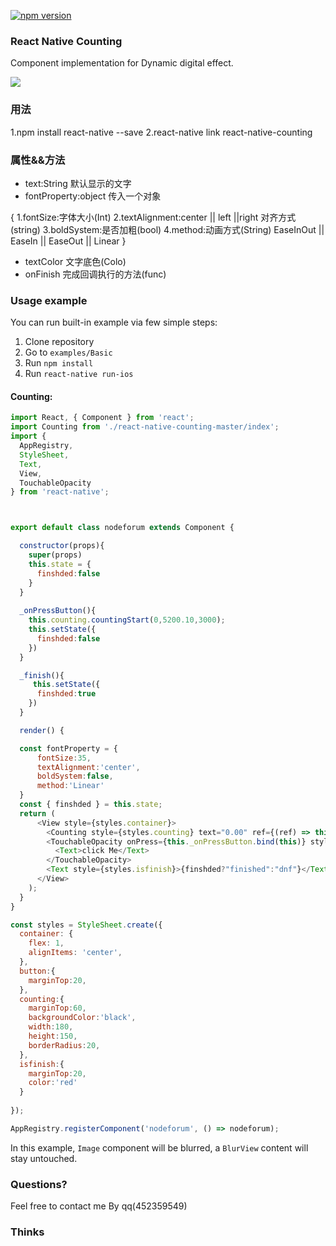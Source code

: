 [![npm version](https://badge.fury.io/js/react-native-blur.svg)](https://badge.fury.io/js/react-native-blur)

### React Native Counting
Component implementation for Dynamic digital effect.<br>


<img src='http://image18-c.poco.cn/mypoco/myphoto/20170303/17/18509322420170303172443095.gif?311x565_110' />

### 用法
1.npm install react-native --save
2.react-native link react-native-counting 

### 属性&&方法
* text:String 默认显示的文字
* fontProperty:object  传入一个对象</br>

 {
     1.fontSize:字体大小(Int)
     2.textAlignment:center || left ||right  对齐方式(string)
     3.boldSystem:是否加粗(bool)
     4.method:动画方式(String) EaseInOut || EaseIn || EaseOut || Linear
}
* textColor 文字底色(Colo)
* onFinish 完成回调执行的方法(func)


### Usage example
You can run built-in example via few simple steps:
1. Clone repository
2. Go to `examples/Basic`
3. Run `npm install `
4. Run `react-native run-ios `

#### Counting:

```javascript
import React, { Component } from 'react';
import Counting from './react-native-counting-master/index';
import {
  AppRegistry,
  StyleSheet,
  Text,
  View,
  TouchableOpacity
} from 'react-native';



export default class nodeforum extends Component {

  constructor(props){
    super(props)
    this.state = {
      finshded:false
    }
  }
  
  _onPressButton(){
    this.counting.countingStart(0,5200.10,3000);
    this.setState({
      finshded:false
    })
  }

  _finish(){
     this.setState({
      finshded:true
    })
  }

  render() {

  const fontProperty = {
      fontSize:35,
      textAlignment:'center',
      boldSystem:false,
      method:'Linear'
  }
  const { finshded } = this.state;
  return (
      <View style={styles.container}>
        <Counting style={styles.counting} text="0.00" ref={(ref) => this.counting = ref} fontProperty={fontProperty} textColor="white" onFinish={this._finish.bind(this)}/>
        <TouchableOpacity onPress={this._onPressButton.bind(this)} style={styles.button}>
          <Text>click Me</Text>
        </TouchableOpacity>
        <Text style={styles.isfinish}>{finshded?"finished":"dnf"}</Text>
      </View>
    );
  }
}

const styles = StyleSheet.create({
  container: {
    flex: 1,
    alignItems: 'center',
  },
  button:{
    marginTop:20,
  },
  counting:{
    marginTop:60,
    backgroundColor:'black',
    width:180,
    height:150,
    borderRadius:20,
  },
  isfinish:{
    marginTop:20,
    color:'red'
  }
  
});

AppRegistry.registerComponent('nodeforum', () => nodeforum);
```

In this example, `Image` component will be blurred, a `BlurView` content will stay untouched.


### Questions?
Feel free to contact me By qq(452359549)

### Thinks


